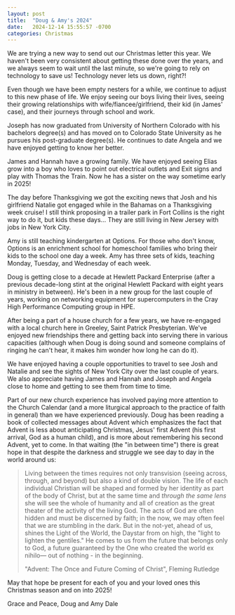 ```yaml
---
layout: post
title:  "Doug & Amy's 2024"
date:   2024-12-14 15:55:57 -0700
categories: Christmas 
---
```

We are trying a new way to send out our Christmas letter this year. We haven't been very consistent about getting these done over the years, and we always seem to wait until the last minute, so we're going to rely on technology to save us! Technology never lets us down, right?!

Even though we have been empty nesters for a while, we continue to adjust to this new phase of life. We enjoy seeing our boys living their lives, seeing their growing relationships with wife/fiancee/girlfriend, their kid (in James' case), and their journeys through school and work.

Joseph has now graduated from University of Northern Colorado with his bachelors degree(s) and has moved on to Colorado State University as he pursues his post-graduate degree(s). He continues to date Angela and we have enjoyed getting to know her better.

James and Hannah have a growing family. We have enjoyed seeing Elias grow into a boy who loves to point out electrical outlets and Exit signs and play with Thomas the Train. Now he has a sister on the way sometime early in 2025!

The day before Thanksgiving we got the exciting news that Josh and his girlfriend Natalie got engaged while in the Bahamas on a Thanksgiving week cruise! I still think proposing in a trailer park in Fort Collins is the right way to do it, but kids these days... They are still living in New Jersey with jobs in New York City.

Amy is still teaching kindergarten at Options. For those who don't know, Options is an enrichment school for homeschool families who bring their kids to the school one day a week. Amy has three sets of kids, teaching Monday, Tuesday, and Wednesday of each week.

Doug is getting close to a decade at Hewlett Packard Enterprise (after a previous decade-long stint at the original Hewlett Packard with eight years in ministry in between). He's been in a new group for the last couple of years, working on networking equipment for supercomputers in the Cray High Performance Computing group in HPE.

After being a part of a house church for a few years, we have re-engaged with a local church here in Greeley, Saint Patrick Presbyterian. We've enjoyed new friendships there and getting back into serving there in various capacities (although when Doug is doing sound and someone complains of ringing he can't hear, it makes him wonder how long he can do it).

We have enjoyed having a couple opportunities to travel to see Josh and Natalie and see the sights of New York City over the last couple of years. We also appreciate having James and Hannah and Joseph and Angela close to home and getting to see them from time to time.



Part of our new church experience has involved paying more attention to the Church Calendar (and a more liturgical approach to the practice of faith in general) than we have experienced previously. Doug has been reading a book of collected messages about Advent which emphasizes the fact that Advent is less about anticipating Christmas, Jesus' first Advent (his first arrival, God as a human child), and is more about remembering his second Advent, yet to come. In that waiting (the "in between time") there is great hope in that despite the darkness and struggle we see day to day in the world around us:

> Living between the times requires not only transvision (seeing across, through, and beyond) but also a kind of double vision. The life of each individual Christian will be shaped and formed by her identity as part of the body of Christ, but at the same time and *through the same lens* she will see the whole of humanity and all of creation as the great theater of the activity of the living God. The acts of God are often hidden and must be discerned by faith; in the now, we may often feel that we are stumbling in the dark. But in the not-yet, ahead of us, shines the Light of the World, the Daystar from on high, the "light to lighten the gentiles." He comes to us from the future that belongs only to God, a future guaranteed by the One who created the world ex nihilo— out of nothing - in the beginning.
>
> "Advent: The Once and Future Coming of Christ", Fleming Rutledge

May that hope be present for each of you and your loved ones this Christmas season and on into 2025!

Grace and Peace,
Doug and Amy Dale